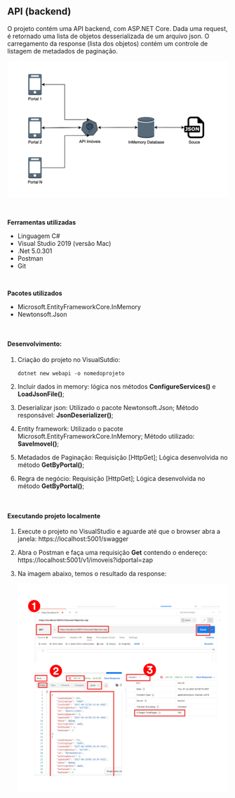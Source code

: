 ## API (backend)

O projeto contém uma API backend, com ASP.NET Core.
Dada uma request, é retornado uma lista de objetos desserializada de um arquivo json. O carregamento da response (lista dos objetos) contém um controle de listagem de metadados de paginação.

![arquitetura](imagens/arquitetura.png?raw=true "")

<br>

**Ferramentas utilizadas**

* Linguagem C#
* Visual Studio 2019 (versão Mac)
* .Net 5.0.301
* Postman
* Git
<br>

**Pacotes utilizados**

* Microsoft.EntityFrameworkCore.InMemory
* Newtonsoft.Json
<br>

#### Desenvolvimento:
1. Criação do projeto no VisualSutdio:
	```shell
	dotnet new webapi -o nomedoprojeto
	```

2. Incluir dados in memory:
	lógica nos métodos **ConfigureServices()** e **LoadJsonFile()**;

3. Deserializar json:
	Utilizado o pacote Newtonsoft.Json;
	Método responsável: **JsonDeserializer()**;

4. Entity framework:
	Utilizado o pacote Microsoft.EntityFrameworkCore.InMemory;
	Método utilizado: **SaveImovel()**;

5. Metadados de Paginação:
	Requisição [HttpGet];
	Lógica desenvolvida no método **GetByPortal()**;

6. Regra de negócio:
	Requisição [HttpGet];
	Lógica desenvolvida no método **GetByPortal()**;

<br>

#### Executando projeto localmente
1. Execute o projeto no VisualStudio e aguarde até que o browser abra a janela: 
	https://localhost:5001/swagger
2. Abra o Postman e faça uma requisição **Get** contendo o endereço:
	https://localhost:5001/v1/imoveis?idportal=zap
3. Na imagem abaixo, temos o resultado da response:

	![resultados-Postman](imagens/resultados-Postman.jpg?raw=true "")

<br>
